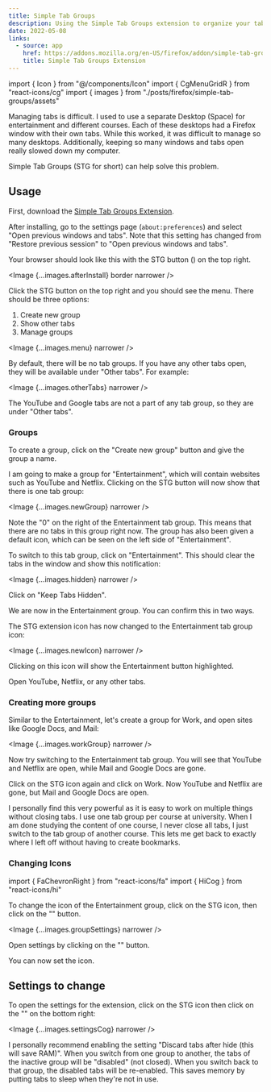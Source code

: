 ```yaml
---
title: Simple Tab Groups
description: Using the Simple Tab Groups extension to organize your tabs
date: 2022-05-08
links:
  - source: app
    href: https://addons.mozilla.org/en-US/firefox/addon/simple-tab-groups/
    title: Simple Tab Groups Extension
---
```


import { Icon } from "@/components/Icon"
import { CgMenuGridR } from "react-icons/cg"
import { images } from "./posts/firefox/simple-tab-groups/assets"

Managing tabs is difficult. I used to use a separate Desktop (Space) for entertainment and different courses. Each of these desktops had a Firefox window with their own tabs. While this worked, it was difficult to manage so many desktops. Additionally, keeping so many windows and tabs open really slowed down my computer.

Simple Tab Groups (STG for short) can help solve this problem.

## Usage

First, download the [Simple Tab Groups Extension](https://addons.mozilla.org/en-US/firefox/addon/simple-tab-groups/).

After installing, go to the settings page (`about:preferences`) and select "Open previous windows and tabs". Note that this setting has changed from "Restore previous session" to "Open previous windows and tabs".

Your browser should look like this with the STG button (<Icon icon={CgMenuGridR} className="inline" />) on the top right.

<Image {...images.afterInstall} border narrower />

Click the STG button <Icon icon={CgMenuGridR} className="inline" /> on the top right and you should see the menu. There should be three options:

1. Create new group
2. Show other tabs
3. Manage groups

<Image {...images.menu} narrower />

By default, there will be no tab groups. If you have any other tabs open, they will be available under "Other tabs". For example:

<Image {...images.otherTabs} narrower />

The YouTube and Google tabs are not a part of any tab group, so they are under "Other tabs".

### Groups

To create a group, click on the "Create new group" button and give the group a name.

I am going to make a group for "Entertainment", which will contain websites such as YouTube and Netflix. Clicking on the STG button will now show that there is one tab group:

<Image {...images.newGroup} narrower />

Note the "0" on the right of the Entertainment tab group. This means that there are no tabs in this group right now. The group has also been given a default icon, which can be seen on the left side of "Entertainment".

To switch to this tab group, click on "Entertainment". This should clear the tabs in the window and show this notification:

<Image {...images.hidden} narrower />

Click on "Keep Tabs Hidden".

We are now in the Entertainment group. You can confirm this in two ways.

The STG extension icon has now changed to the Entertainment tab group icon:

<Image {...images.newIcon} narrower />

Clicking on this icon will show the Entertainment button highlighted.

Open YouTube, Netflix, or any other tabs.

### Creating more groups

Similar to the Entertainment, let's create a group for Work, and open sites like Google Docs, and Mail:

<Image {...images.workGroup} narrower />

Now try switching to the Entertainment tab group. You will see that YouTube and Netflix are open, while Mail and Google Docs are gone.

Click on the STG icon again and click on Work. Now YouTube and Netflix are gone, but Mail and Google Docs are open.

I personally find this very powerful as it is easy to work on multiple things without closing tabs. I use one tab group per course at university. When I am done studying the content of one course, I never close all tabs, I just switch to the tab group of another course. This lets me get back to exactly where I left off without having to create bookmarks.

### Changing Icons

import { FaChevronRight } from "react-icons/fa"
import { HiCog } from "react-icons/hi"

To change the icon of the Entertainment group, click on the STG icon, then click on the "<Icon icon={FaChevronRight} className="inline" />" button.

<Image {...images.groupSettings} narrower />

Open settings by clicking on the "<Icon icon={HiCog} className="inline" />" button.

You can now set the icon.

## Settings to change

To open the settings for the extension, click on the STG icon then click on the "<Icon icon={HiCog} className="inline" />" on the bottom right:

<Image {...images.settingsCog} narrower />

I personally recommend enabling the setting "Discard tabs after hide (this will save RAM)". When you switch from one group to another, the tabs of the inactive group will be "disabled" (not closed). When you switch back to that group, the disabled tabs will be re-enabled. This saves memory by putting tabs to sleep when they're not in use.